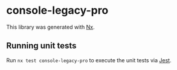 # console-legacy-pro

This library was generated with [Nx](https://nx.dev).

## Running unit tests

Run `nx test console-legacy-pro` to execute the unit tests via [Jest](https://jestjs.io).
